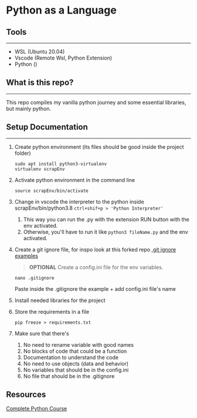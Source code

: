 # Python as a Language

## Tools 
---
* WSL (Ubuntu 20.04)
* Vscode (Remote Wsl, Python Extension)
* Python ()

## What is this repo?
---
  This repo compiles my vanilla python journey and some essential libraries, but mainly python.
  
## Setup Documentation
---
1) Create python environment (its files should be good inside the project folder)
    ```
    sudo apt install python3-virtualenv
    virtualenv scrapEnv
    ```

2) Activate python environment in the command line
    ``` 
    source scrapEnv/bin/activate
    ``` 

3) Change in vscode the interpreter to the python inside scrapEnv/bin/python3.8 ```ctrl+shif+p > 'Python Interpreter'```
   1) This way you can run the .py with the extension RUN button with the env activated.
   2) Otherwise, you'll have to run it like `python3 fileName.py` and the env activated.

4) Create a git ignore file, for inspo look at this forked repo [.git ignore examples](https://github.com/ArmandoDLaRosa/gitignore)
    > **OPTIONAL** Create a config.ini file for the env variables.
    ```
    nano .gitignore
    ```
    Paste inside the .gitignore the example + add config.ini file's name
5) Install needed libraries for the project
6) Store the requirements in a file
    ```
    pip freeze > requirements.txt
    ```
7) Make sure that there's
   1) No need to rename variable with good names
   2) No blocks of code that could be a function
   3) Documentation to understand the code
   4) No need to use objects (data and behavior)
   5) No variables that should be in the config.ini
   6) No file that should be in the .gitignore

## Resources
[Complete Python Course](https://www.udemy.com/course/the-complete-python-course/learn/lecture/9412504?start=15#overview)
